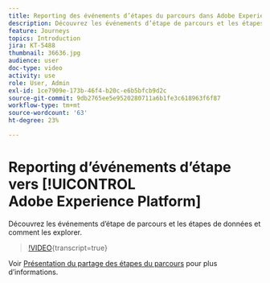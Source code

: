 ```yaml
---
title: Reporting des événements d’étapes du parcours dans Adobe Experience Platform
description: Découvrez les événements d’étape de parcours et les étapes de données et comment les explorer.
feature: Journeys
topics: Introduction
jira: KT-5488
thumbnail: 36636.jpg
audience: user
doc-type: video
activity: use
role: User, Admin
exl-id: 1ce7909e-173b-46f4-b20c-e6b5bfcb9d2c
source-git-commit: 9db2765ee5e9520280711a6b1fe3c618963f6f87
workflow-type: tm+mt
source-wordcount: '63'
ht-degree: 23%

---
```


# Reporting d’événements d’étape vers [!UICONTROL Adobe Experience Platform]

Découvrez les événements d’étape de parcours et les étapes de données et comment les explorer.

>[!VIDEO](https://video.tv.adobe.com/v/36636?learn=on){transcript=true}

Voir [Présentation du partage des étapes du parcours](https://experienceleague.adobe.com/docs/journeys/using/building-journeys/sharing-journey-steps/sharing-overview.html?lang=en) pour plus d’informations.
